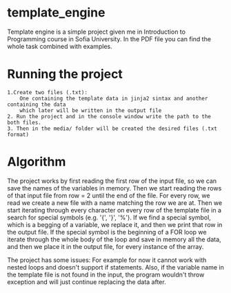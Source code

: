 # template_engine
Template engine is a simple project given me in Introduction to Programming course in Sofia University.
In the PDF file you can find the whole task combined with examples.

# Running the project
    1.Create two files (.txt):
        One containing the template data in jinja2 sintax and another containing the data 
        which later will be written in the output file
    2. Run the project and in the console window write the path to the both files.
    3. Then in the media/ folder will be created the desired files (.txt format)

# Algorithm
The project works by first reading the first row of the input file, so we can save the names of the variables in memory.
Then we start reading the rows of that input file from row = 2 until the end of the file. For every row, we read we create
a new file with a name matching the row we are at. Then we start iterating through every character on every
row of the template file in a search for special symbols (e.g. '{', '}', '%'). If we find a special symbol, which is a begging of
a variable, we replace it, and then we print that row in the output file. If the special symbol is the beginning of a
FOR loop we iterate through the whole body of the loop and save in memory all the data, and then we place it in the output file,
for every instance of the array.

The project has some issues: For example for now it cannot work with nested loops and doesn't support if statements.
Also, if the variable name in the template file is not found in the input, the program wouldn't throw exception and will just
continue replacing the data after.